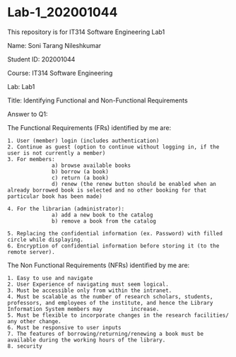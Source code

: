 # Lab-1_202001044
This repository is for IT314 Software Engineering Lab1




Name: Soni Tarang Nileshkumar

Student ID: 202001044

Course: IT314 Software Engineering

Lab: Lab1

Title: Identifying Functional and Non-Functional Requirements





Answer to Q1:


The Functional Requirements (FRs) identified by me are:

    1. User (member) login (includes authentication)
    2. Continue as guest (option to continue without logging in, if the user is not currently a member)
    3. For members:
                  a) browse available books
                  b) borrow (a book)
                  c) return (a book)
                  d) renew (the renew button should be enabled when an already borrowed book is selected and no other booking for that particular book has been made)

    4. For the librarian (administrator):
                  a) add a new book to the catalog
                  b) remove a book from the catalog
                  
    5. Replacing the confidential information (ex. Password) with filled circle while displaying.
    6. Encryption of confidential information before storing it (to the remote server).







The Non Functional Requirements (NFRs) identified by me are:

    1. Easy to use and navigate
    2. User Experience of navigating must seem logical.
    3. Must be accessible only from within the intranet.
    4. Must be scalable as the number of research scholars, students, professors, and employees of the institute, and hence the Library Information System members may         increase.
    5. Must be flexible to incorporate changes in the research facilities/ any other change.
    6. Must be responsive to user inputs
    7. The features of borrowing/returning/renewing a book must be available during the working hours of the library.
    8. security
    
    
    
    
    
    
    





          





